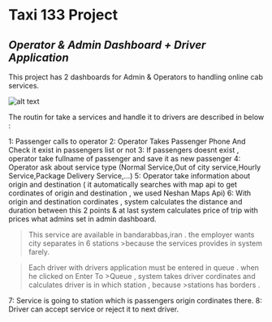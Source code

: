 # Taxi 133 Project
## _Operator & Admin Dashboard + Driver Application_


This project has 2 dashboards for Admin & Operators to handling online cab services.

![alt text](https://github.com/MkBahram/Taxi133-project-about/blob/main/operator-dashboard.png?raw=true)

The routin for take a services and handle it to drivers are described in below :

1: Passenger calls to operator
2: Operator Takes Passenger Phone And Check it exist in passengers list or not
3: If passengers doesnt exist , operator take fullname of passenger and save it as new passenger
4: Operator ask about service type (Normal Service,Out of city service,Hourly Service,Package Delivery Service,...)
5: Operator take information about origin and destination ( it automatically searches with map api to get cordinates of origin and destination , we used Neshan Maps Api)
6: With origin and destination cordinates , system calculates the distance and duration between this 2 points & at last system calculates price of trip with prices what admins set in admin dashboard.

>This service are available in bandarabbas,iran . the employer wants city separates in 6 stations >because the services provides in system farely.

>Each driver with drivers application must be entered in queue . when he clicked on Enter To >Queue , system takes driver cordinates and calculates driver is in which station , because >stations has borders .

7: Service is going to station which is passengers origin cordinates there.
8: Driver can accept service or reject it to next driver.
